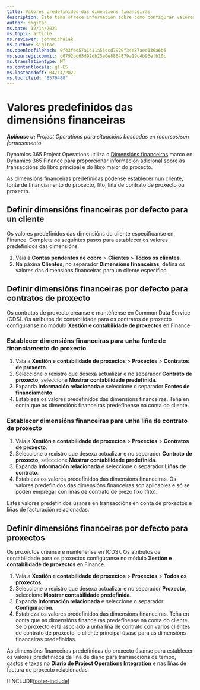 ```yaml
---
title: Valores predefinidos das dimensións financeiras
description: Este tema ofrece información sobre como configurar valores predefinidos de dimensións financeiras.
author: sigitac
ms.date: 12/14/2021
ms.topic: article
ms.reviewer: johnmichalak
ms.author: sigitac
ms.openlocfilehash: 9f43fed57a1411a55dcd7929f34e87aed136a6b5
ms.sourcegitcommit: c0792bd65d92db25e0e8864879a19c4b93efb10c
ms.translationtype: MT
ms.contentlocale: gl-ES
ms.lasthandoff: 04/14/2022
ms.locfileid: "8579488"
---
```

# <a name="financial-dimension-defaults"></a>Valores predefinidos das dimensións financeiras

_**Aplícase a:** Project Operations para situacións baseadas en recursos/sen fornecemento_



Dynamics 365 Project Operations utiliza o [Dimensións financeiras](/dynamics365/finance/general-ledger/financial-dimensions) marco en Dynamics 365 Finance para proporcionar información adicional sobre as transaccións do libro principal e do libro maior do proxecto.

As dimensións financeiras predefinidas pódense establecer nun cliente, fonte de financiamento do proxecto, fito, liña de contrato de proxecto ou proxecto.

## <a name="define-default-financial-dimensions-for-a-customer"></a>Definir dimensións financeiras por defecto para un cliente

Os valores predefinidos das dimensións do cliente especifícanse en Finance. Complete os seguintes pasos para establecer os valores predefinidos das dimensións.

1. Vaia a **Contas pendentes de cobro** > **Clientes** > **Todos os clientes**.
2. Na páxina **Clientes**, no separador **Dimensións financeiras**, defina os valores das dimensións financeiras para un cliente específico.

## <a name="define-default-financial-dimensions-for-project-contracts"></a>Definir dimensións financeiras por defecto para contratos de proxecto

Os contratos de proxecto créanse e mantéñense en Common Data Service (CDS). Os atributos de contabilidade para os contratos de proxecto configúranse no módulo **Xestión e contabilidade de proxectos** en Finance.

### <a name="set-financial-dimensions-for-a-project-funding-source"></a>Establecer dimensións financeiras para unha fonte de financiamento do proxecto

1. Vaia a **Xestión e contabilidade de proxectos** > **Proxectos** > **Contratos de proxecto**.
2. Seleccione o rexistro que desexa actualizar e no separador **Contrato de proxecto**, seleccione **Mostrar contabilidade predefinida**.
3. Expanda **Información relacionada** e seleccione o separador **Fontes de financiamento**.
4. Estableza os valores predefinidos das dimensións financeiras. Teña en conta que as dimensións financeiras predefínense na conta do cliente.

### <a name="set-financial-dimensions-for-a-project-contract-line"></a>Establecer dimensións financeiras para unha liña de contrato de proxecto

1. Vaia a **Xestión e contabilidade de proxectos** > **Proxectos** > **Contratos de proxecto**.
2. Seleccione o rexistro que desexa actualizar e no separador **Contrato de proxecto**, seleccione **Mostrar contabilidade predefinida**.
3. Expanda **Información relacionada** e seleccione o separador **Liñas de contrato**.
4. Estableza os valores predefinidos das dimensións financeiras. Os valores predefinidos das dimensións financeiras son aplicables e só se poden empregar con liñas de contrato de prezo fixo (fito).

Estes valores predefinidos úsanse en transaccións en conta de proxectos e liñas de facturación relacionadas.

## <a name="define-default-financial-dimensions-for-projects"></a>Definir dimensións financeiras por defecto para proxectos

Os proxectos créanse e mantéñense en (CDS). Os atributos de contabilidade para os proxectos configúranse no módulo **Xestión e contabilidade de proxectos** en Finance.

1. Vaia a **Xestión e contabilidade de proxectos** > **Proxectos** > **Todos os proxectos**.
2. Seleccione o rexistro que desexa actualizar e no separador **Proxecto**, seleccione **Mostrar contabilidade predefinida**.
3. Expanda **Información relacionada** e seleccione o separador **Configuración**.
4. Estableza os valores predefinidos das dimensións financeiras. Teña en conta que as dimensións financeiras predefínense na conta do cliente. Se o proxecto está asociado a unha liña de contrato con varios clientes de contrato de proxecto, o cliente principal úsase para as dimensións financeiras predefinidas.

As dimensións financeiras predefinidas do proxecto úsanse para establecer os valores predefinidos da liña de diario para transaccións de tempo, gastos e taxas no **Diario de Project Operations Integration** e nas liñas de factura de proxecto relacionadas.

[!INCLUDE[footer-include](../includes/footer-banner.md)]

